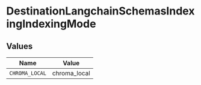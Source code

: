 # DestinationLangchainSchemasIndexingIndexingMode


## Values

| Name           | Value          |
| -------------- | -------------- |
| `CHROMA_LOCAL` | chroma_local   |